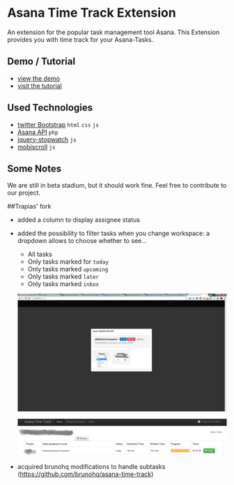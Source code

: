 # Asana Time Track Extension
An extension for the popular task management tool Asana. This Extension provides you with time track for your Asana-Tasks.

## Demo / Tutorial
* [view the demo](http://codelovers.de/asana_time_track_demo/)
* [visit the tutorial](http://codelovers.github.com/asana-time-track/)

## Used Technologies
* [twitter Bootstrap](http://twitter.github.com/bootstrap/) `html` `css` `js`
* [Asana API](http://developer.asana.com/) `php`
* [jquery-stopwatch](https://github.com/robcowie/jquery-stopwatch) `js`
* [mobiscroll](http://mobiscroll.com/) `js`

## Some Notes
We are still in beta stadium, but it should work fine.
Feel free to contribute to our project.

##Trapias' fork
* added a column to display assignee status
* added the possibility to filter tasks when you change workspace: a dropdown allows to choose whether to see...
	* All tasks
	* Only tasks marked for `today`
	* Only tasks marked `upcoming`
	* Only tasks marked `later`
	* Only tasks marked `inbox`
	
	![workspacechooser.PNG](./Screenshots/workspacechooser.PNG)
	
	![tasks.PNG](./Screenshots/tasks.PNG)
	
	
* acquired brunohq modifications to handle subtasks (https://github.com/brunohq/asana-time-track)
